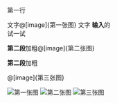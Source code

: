 第一行

文字@[image]{第一张图} 文字 **输入**的  
试一试



**第二段**加粗@[image]{第二张图}

**第二段**加粗

@[image]{第三张图}  

![第一张图](http://static.waygc.net/res/p0001.png)
![第二张图](/home/p0001.png)
![第三张图](../../../home/p0001.png)